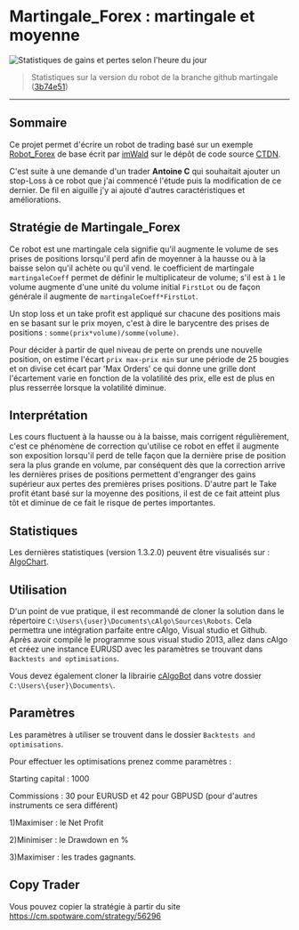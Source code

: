 # Martingale_Forex : martingale et moyenne

![Statistiques de gains et pertes selon l'heure du jour](http://dpaninfor.fr/Captures/gain%20et%20pertes%20selon%20l'heure%20(martingale_Forex).jpg)
> Statistiques sur la version du robot de la branche github martingale ([3b74e51](https://github.com/abhacid/Robot_Forex/commit/3b74e51718d21c6ee19b8ca5b91b775628b2b768))
***

## Sommaire
Ce projet permet d'écrire un robot de trading basé sur un exemple [Robot_Forex](http://ctdn.com/algos/cbots/show/225) de base écrit par [imWald](http://ctdn.com/users/profile/imWald) sur le dépôt de code source [CTDN](http://ctdn.com).

C'est suite à une demande d'un trader **Antoine C** qui souhaitait ajouter un stop-Loss à ce robot que j'ai commencé l'étude puis la modification de ce dernier. De fil en aiguille j'y ai ajouté d'autres caractéristiques et améliorations.

## Stratégie de Martingale_Forex
Ce robot est une martingale cela signifie qu'il augmente le volume de ses prises de positions lorsqu'il perd afin de moyenner à la hausse ou à la baisse selon qu'il achète ou qu'il vend. le coefficient de martingale `martingaleCoeff` permet de définir le multiplicateur de volume; s'il est à `1` le volume augmente d'une unité du volume initial `FirstLot` ou de façon générale il augmente de `martingaleCoeff*FirstLot`.

Un stop loss et un take profit est appliqué sur chacune des positions mais en se basant sur le prix moyen, c'est à dire le barycentre des prises de positions : `somme(prix*volume)/somme(volume)`.

Pour décider à partir de quel niveau de perte on prends une nouvelle position, on estime l'écart `prix max-prix min` sur une période de 25 bougies et on divise cet écart par 'Max Orders' ce qui donne une grille dont l'écartement varie en fonction de la volatilité des prix, elle est de plus en plus resserrée lorsque la volatilité diminue.

## Interprétation
Les cours fluctuent à la hausse ou à la baisse, mais corrigent régulièrement, c'est ce phénomène de correction qu'utilise ce robot en effet il augmente son exposition lorsqu'il perd de telle façon que la dernière prise de position sera la plus grande en volume, par conséquent dès que la correction arrive les dernières prises de positions permettent d'engranger des gains supérieur aux pertes des premières prises positions. D'autre part le Take profit étant basé sur la moyenne des positions, il est de ce fait atteint plus tôt et diminue de ce fait le risque de pertes importantes.

## Statistiques
Les dernières statistiques (version 1.3.2.0) peuvent être visualisés sur :
[AlgoChart](http://www.algochart.com/report/ozdzm).

## Utilisation
D'un point de vue pratique, il est recommandé de cloner la solution dans le répertoire `C:\Users\{user}\Documents\cAlgo\Sources\Robots`. Cela permettra une intégration parfaite entre cAlgo, Visual studio et Github.
Après avoir compilé le programme sous visual studio 2013, allez dans cAlgo et créez une instance EURUSD avec les paramètres se 
trouvant dans `Backtests and optimisations`.

Vous devez également cloner la librairie [cAlgoBot](https://github.com/abhacid/cAlgoBot) dans votre dossier `C:\Users\{user}\Documents\`.

## Paramètres
Les paramètres à utiliser se trouvent dans le dossier `Backtests and optimisations`.

Pour effectuer les optimisations prenez comme paramètres :

Starting capital	: 1000

Commissions			: 30 pour EURUSD et 42 pour GBPUSD (pour d'autres instruments ce sera différent)

1)Maximiser			: le Net Profit

2)Minimiser			: le Drawdown en %

3)Maximiser			: les trades gagnants.

## Copy Trader
Vous pouvez copier la stratégie à partir du site 
https://cm.spotware.com/strategy/56296










